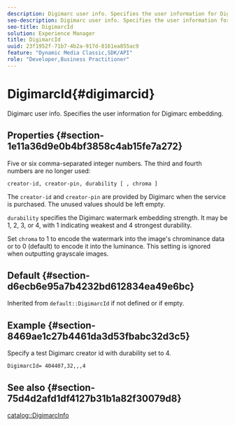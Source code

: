 ```yaml
---
description: Digimarc user info. Specifies the user information for Digimarc embedding.
seo-description: Digimarc user info. Specifies the user information for Digimarc embedding.
seo-title: DigimarcId
solution: Experience Manager
title: DigimarcId
uuid: 23f1952f-71b7-4b2a-917d-8161ea855ac9
feature: "Dynamic Media Classic,SDK/API"
role: "Developer,Business Practitioner"
---
```


# DigimarcId{#digimarcid}

Digimarc user info. Specifies the user information for Digimarc embedding.

## Properties {#section-1e11a36d9e0b4bf3858c4ab15fe7a272}

Five or six comma-separated integer numbers. The third and fourth numbers are no longer used:

`creator-id, creator-pin, durability [ , chroma ]`

The `creator-id` and `creator-pin` are provided by Digimarc when the service is purchased. The unused values should be left empty.

`durability` specifies the Digimarc watermark embedding strength. It may be 1, 2, 3, or 4, with 1 indicating weakest and 4 strongest durability.

Set `chroma` to 1 to encode the watermark into the image's chrominance data or to 0 (default) to encode it into the luminance. This setting is ignored when outputting grayscale images.

## Default {#section-d6ecb6e95a7b4232bd612834ea49e6bc}

Inherited from `default::DigimarcId` if not defined or if empty.

## Example {#section-8469ae1c27b4461da3d53fbabc32d3c5}

Specify a test Digimarc creator id with durability set to 4.

`DigimarcId= 404407,32,,,4`

## See also {#section-75d4d2afd1df4127b31b1a82f30079d8}

[catalog::DigimarcInfo](../../../../../is-api/image-catalog/image-serving-api-ref/c-image-catalog-reference/c-image-svg-data-reference/c-image-data-reference/r-digimarcinfo-cat.md#reference-4925764ed683466bb7af4b807c86f8ba) 
